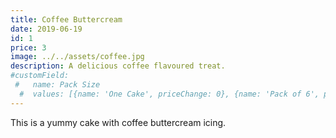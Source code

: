 ```yaml
---
title: Coffee Buttercream
date: 2019-06-19
id: 1
price: 3
image: ../../assets/coffee.jpg
description: A delicious coffee flavoured treat.
#customField: 
 #   name: Pack Size
  #  values: [{name: 'One Cake', priceChange: 0}, {name: 'Pack of 6', priceChange: 12.00}, {name: 'Pack of 12', priceChange: 25.00}]
---
```


This is a yummy cake with coffee buttercream icing.
